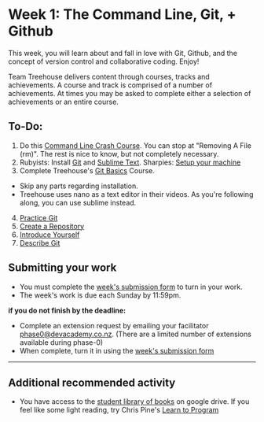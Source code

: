 # Week 1: The Command Line, Git, + Github

This week, you will learn about and fall in love with Git, Github, and the concept of version control and collaborative coding. Enjoy!

Team Treehouse delivers content through courses, tracks and achievements. A course and track is comprised of a number of achievements. At times you may be asked to complete either a selection of achievements or an entire course. 

## To-Do:

1. Do this [Command Line Crash Course](http://cli.learncodethehardway.org/book/). You can stop at "Removing A File (rm)". The rest is nice to know, but not completely necessary.
2. Rubyists: Install [Git](http://git-scm.com/book/en/v2/Getting-Started-Installing-Git) and [Sublime Text](http://www.sublimetext.com/). Sharpies: [Setup your machine](https://github.com/dev-academy-phase0/phase-0-handbook/blob/master/cs-setup/README.md)
3. Complete Treehouse's [Git Basics](http://teamtreehouse.com/library/git-basics) Course.
  - Skip any parts regarding installation.
  - Treehouse uses nano as a text editor in their videos. As you're following along, you can use sublime instead.
4. [Practice Git](./git_practice) 
5. [Create a Repository](./create_a_repository) 
6. [Introduce Yourself](./introduce_yourself)
7. [Describe Git](my_reflection.md)

## Submitting your work
- You must complete the [week's submission form](http://goo.gl/forms/E9llM4sYbU) to turn in your work.
- The week's work is due each Sunday by 11:59pm.  
  
**if you do not finish by the deadline:**  
  
- Complete an extension request by emailing your facilitator <phase0@devacademy.co.nz>. (There are a limited number of extensions available during phase-0)
- When complete, turn it in using the [week's submission form](http://goo.gl/forms/E9llM4sYbU)

--------------------------  

## Additional recommended activity 
- You have access to the [student library of books](https://drive.google.com/open?id=0B5aB0OHeInzgeWZoQm9VaWJQeWc&authuser=0) on google drive. If you feel like some light reading, try Chris Pine's [Learn to Program](https://drive.google.com/open?id=0B5aB0OHeInzgOWE3dF9tMzByVVk&authuser=0)  
